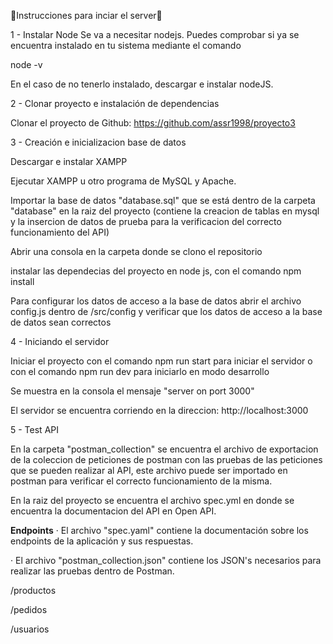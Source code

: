 🚀Instrucciones para inciar el server🚀

1 - Instalar Node
Se va a necesitar nodejs. Puedes comprobar si ya se encuentra instalado en tu sistema mediante el comando

node -v

En el caso de no tenerlo instalado, descargar e instalar nodeJS.

2 - Clonar proyecto e instalación de dependencias

Clonar el proyecto de Github: https://github.com/assr1998/proyecto3

3 - Creación e inicializacion base de datos

Descargar e instalar XAMPP

Ejecutar XAMPP u otro programa de MySQL y Apache.

Importar la base de datos "database.sql" que se está dentro de la carpeta "database" en la raiz del proyecto (contiene la creacion de tablas en mysql 
y la insercion de datos de prueba para la verificacion del correcto funcionamiento del API)

Abrir una consola en la carpeta donde se clono el repositorio

instalar las dependecias del proyecto en node js, con el comando npm install

Para configurar los datos de acceso a la base de datos abrir el archivo config.js dentro de /src/config y 
verificar que los datos de acceso a la base de datos sean correctos

4 - Iniciando el servidor

Iniciar el proyecto con el comando npm run start para iniciar el servidor o con el comando npm run dev para iniciarlo en modo desarrollo

Se muestra en la consola el mensaje "server on port 3000"

El servidor se encuentra corriendo en la direccion: http://localhost:3000

5 - Test API 

En la carpeta "postman_collection" se encuentra el archivo de exportacion de la coleccion de peticiones de postman con las pruebas de las peticiones que se pueden realizar al API, este archivo puede ser importado en postman para verificar el correcto funcionamiento de la misma.

En la raiz del proyecto se encuentra el archivo spec.yml en donde se encuentra la documentacion del API en Open API.

**Endpoints**
· El archivo "spec.yaml" contiene la documentación sobre los endpoints de la aplicación y sus respuestas.

· El archivo "postman_collection.json" contiene los JSON's necesarios para realizar las pruebas dentro de Postman.

/productos

/pedidos

/usuarios
